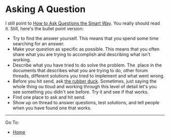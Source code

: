 # Asking A Question

I still point to [How to Ask Questions the Smart Way](http://www.catb.org/~esr/faqs/smart-questions.html). You really should read it.  Still, here's the bullet point version:

- Try to find the answer yourself. This means that you spend some time searching for an answer.
- Make your question as specific as possible. This means that you often share what you are trying to accomplish and describing what isn't working. 
- Describe what you have tried to do solve the problem. The  place in the documents that describes what you are trying to do, other forum threads, different solutions you tried to implement and what went wrong.
- Before you hit send, ask [the rubber duck](https://en.wikipedia.org/wiki/Rubber_duck_debugging). Sometimes, just saying the whole thing ou tloud and working through this level of detail let's you see something you didn't see before. Try it and see if that works.
- Find one place to ask and hit send.
- Show up on thread to answer questions, test solutions, and tell people when you have found one that works.

---
Go To:
- [Home](../README.md)
